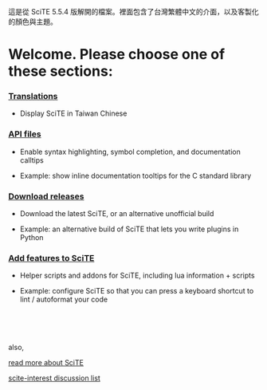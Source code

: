 這是從 SciTE 5.5.4 版解開的檔案。裡面包含了台灣繁體中文的介面，以及客製化的顏色與主題。

# Welcome. Please choose one of these sections:

### [Translations](./files/translations.md)

* Display SciTE in Taiwan Chinese

### [API files](./files/api_files.md)

* Enable syntax highlighting, symbol completion, and documentation calltips

* Example: show inline documentation tooltips for the C standard library

### [Download releases](./files/releases.md)

* Download the latest SciTE, or an alternative unofficial build

* Example: an alternative build of SciTE that lets you write plugins in Python 

### [Add features to SciTE](./files/helpers.md)

* Helper scripts and addons for SciTE, including lua information + scripts

* Example: configure SciTE so that you can press a keyboard shortcut to lint / autoformat your code

<br /><br /><br />

also,

[read more about SciTE](http://www.scintilla.org/SciTE.html)

[scite-interest discussion list](http://groups.google.com/group/scite-interest)



